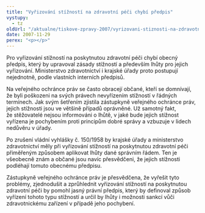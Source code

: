 ```yaml
---
title: "Vyřizování stížností na zdravotní péči chybí předpis"
vystupy:
  - tz
oldUrl: "/aktualne/tiskove-zpravy-2007/vyrizovani-stiznosti-na-zdravotni-peci-chybi-predpis"
date: 2007-11-29
perex: "<p></p>"
---
```


<!-- imported from the old website -->

<p class="Normln-web">Pro vyřizování stížností na poskytnutou zdravotní péči chybí obecný předpis, který by upravoval zásady stížností a především lhůty pro jejich vyřizování. Ministerstvo zdravotnictví i krajské úřady proto postupují nejednotně, podle vlastních interních předpisů.</p><p class="Normln-web">Na veřejného ochránce práv se často obracejí občané, kteří se domnívají, že byli poškozeni na svých právech nevyřízením stížností v řádných termínech. Jak svým šetřením zjistila zástupkyně veřejného ochránce práv, jejich stížnosti jsou ve většině případů oprávněné. Už samotný fakt, že stěžovatelé nejsou informováni o lhůtě, v jaké bude jejich stížnost vyřízena je pochybením proti principům dobré správy a vzbuzuje v lidech nedůvěru v úřady.</p><p class="Normln-web">Po zrušení vládní vyhlášky č. 150/1958 by krajské úřady a ministerstvo zdravotnictví měly při vyřizování stížností na poskytnutou zdravotní péči přiměřeným způsobem aplikovat lhůty dané správním řádem. Ten je všeobecně znám a občané jsou navíc přesvědčeni, že jejich stížnosti podléhají tomuto obecnému předpisu.</p><p class="Normln-web">Zástupkyně veřejného ochránce práv je přesvědčena, že vyřešit tyto problémy, zjednodušit a zprůhlednit vyřizování stížností na poskytnutou zdravotní péči by pomohl jasný právní předpis, který by definoval způsob vyřízení tohoto typu stížností a určil by lhůty i možnosti sankcí vůči zdravotnickému zařízení v případě jeho pochybení.</p><p class="Normln"> </p>
